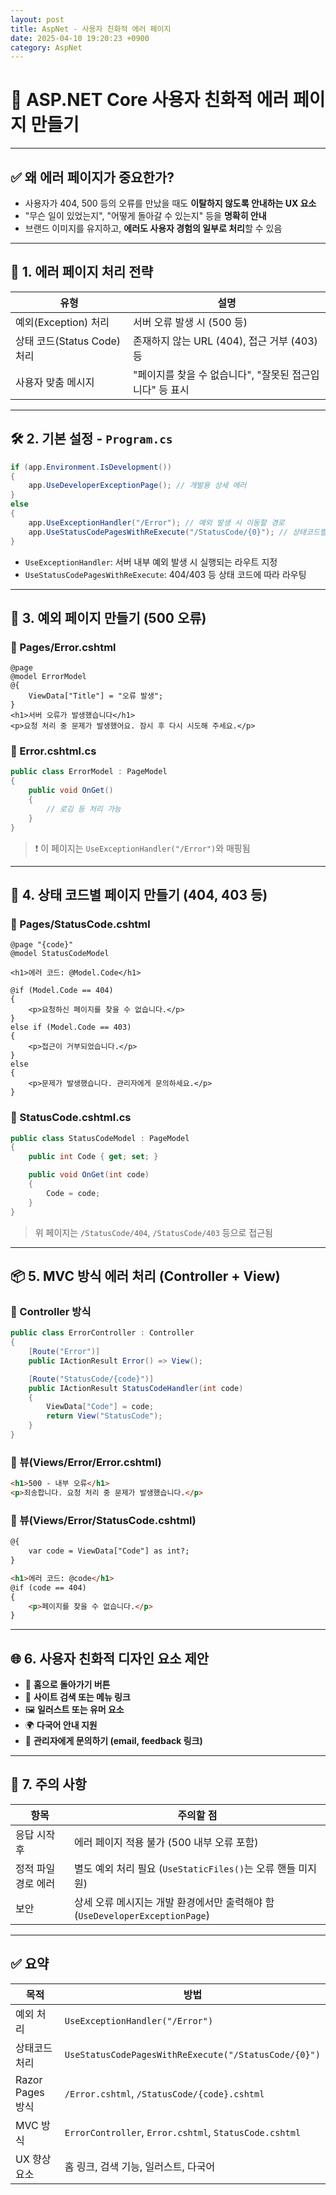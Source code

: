 ```yaml
---
layout: post
title: AspNet - 사용자 친화적 에러 페이지
date: 2025-04-10 19:20:23 +0900
category: AspNet
---
```

# 🎯 ASP.NET Core 사용자 친화적 에러 페이지 만들기

---

## ✅ 왜 에러 페이지가 중요한가?

- 사용자가 404, 500 등의 오류를 만났을 때도 **이탈하지 않도록 안내하는 UX 요소**
- "무슨 일이 있었는지", "어떻게 돌아갈 수 있는지" 등을 **명확히 안내**
- 브랜드 이미지를 유지하고, **에러도 사용자 경험의 일부로 처리**할 수 있음

---

## 🧭 1. 에러 페이지 처리 전략

| 유형 | 설명 |
|------|------|
| 예외(Exception) 처리 | 서버 오류 발생 시 (500 등) |
| 상태 코드(Status Code) 처리 | 존재하지 않는 URL (404), 접근 거부 (403) 등 |
| 사용자 맞춤 메시지 | "페이지를 찾을 수 없습니다", "잘못된 접근입니다" 등 표시 |

---

## 🛠️ 2. 기본 설정 - `Program.cs`

```csharp
if (app.Environment.IsDevelopment())
{
    app.UseDeveloperExceptionPage(); // 개발용 상세 에러
}
else
{
    app.UseExceptionHandler("/Error"); // 예외 발생 시 이동할 경로
    app.UseStatusCodePagesWithReExecute("/StatusCode/{0}"); // 상태코드별 페이지
}
```

- `UseExceptionHandler`: 서버 내부 예외 발생 시 실행되는 라우트 지정
- `UseStatusCodePagesWithReExecute`: 404/403 등 상태 코드에 따라 라우팅

---

## 🧾 3. 예외 페이지 만들기 (500 오류)

### 📁 Pages/Error.cshtml

```razor
@page
@model ErrorModel
@{
    ViewData["Title"] = "오류 발생";
}
<h1>서버 오류가 발생했습니다</h1>
<p>요청 처리 중 문제가 발생했어요. 잠시 후 다시 시도해 주세요.</p>
```

### 📄 Error.cshtml.cs

```csharp
public class ErrorModel : PageModel
{
    public void OnGet()
    {
        // 로깅 등 처리 가능
    }
}
```

> ❗ 이 페이지는 `UseExceptionHandler("/Error")`와 매핑됨

---

## 🔢 4. 상태 코드별 페이지 만들기 (404, 403 등)

### 📁 Pages/StatusCode.cshtml

```razor
@page "{code}"
@model StatusCodeModel

<h1>에러 코드: @Model.Code</h1>

@if (Model.Code == 404)
{
    <p>요청하신 페이지를 찾을 수 없습니다.</p>
}
else if (Model.Code == 403)
{
    <p>접근이 거부되었습니다.</p>
}
else
{
    <p>문제가 발생했습니다. 관리자에게 문의하세요.</p>
}
```

### 📄 StatusCode.cshtml.cs

```csharp
public class StatusCodeModel : PageModel
{
    public int Code { get; set; }

    public void OnGet(int code)
    {
        Code = code;
    }
}
```

> 위 페이지는 `/StatusCode/404`, `/StatusCode/403` 등으로 접근됨

---

## 📦 5. MVC 방식 에러 처리 (Controller + View)

### 🔹 Controller 방식

```csharp
public class ErrorController : Controller
{
    [Route("Error")]
    public IActionResult Error() => View();

    [Route("StatusCode/{code}")]
    public IActionResult StatusCodeHandler(int code)
    {
        ViewData["Code"] = code;
        return View("StatusCode");
    }
}
```

### 🔹 뷰(Views/Error/Error.cshtml)

```html
<h1>500 - 내부 오류</h1>
<p>죄송합니다. 요청 처리 중 문제가 발생했습니다.</p>
```

### 🔹 뷰(Views/Error/StatusCode.cshtml)

```html
@{
    var code = ViewData["Code"] as int?;
}

<h1>에러 코드: @code</h1>
@if (code == 404)
{
    <p>페이지를 찾을 수 없습니다.</p>
}
```

---

## 🌐 6. 사용자 친화적 디자인 요소 제안

- 🔄 **홈으로 돌아가기 버튼**
- 🔎 **사이트 검색 또는 메뉴 링크**
- 🖼️ **일러스트 또는 유머 요소**
- 🌍 **다국어 안내 지원**
- 📧 **관리자에게 문의하기 (email, feedback 링크)**

---

## 🔐 7. 주의 사항

| 항목 | 주의할 점 |
|------|-----------|
| 응답 시작 후 | 에러 페이지 적용 불가 (500 내부 오류 포함) |
| 정적 파일 경로 에러 | 별도 예외 처리 필요 (`UseStaticFiles()`는 오류 핸들 미지원) |
| 보안 | 상세 오류 메시지는 개발 환경에서만 출력해야 함 (`UseDeveloperExceptionPage`) |

---

## ✅ 요약

| 목적 | 방법 |
|------|------|
| 예외 처리 | `UseExceptionHandler("/Error")` |
| 상태코드 처리 | `UseStatusCodePagesWithReExecute("/StatusCode/{0}")` |
| Razor Pages 방식 | `/Error.cshtml`, `/StatusCode/{code}.cshtml` |
| MVC 방식 | `ErrorController`, `Error.cshtml`, `StatusCode.cshtml` |
| UX 향상 요소 | 홈 링크, 검색 기능, 일러스트, 다국어 |